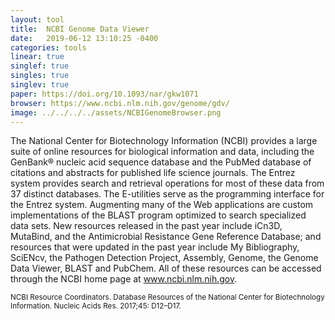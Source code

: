 ```yaml
---
layout: tool
title:  NCBI Genome Data Viewer
date:   2019-06-12 13:10:25 -0400
categories: tools
linear: true
singlef: true
singles: true
singlev: true
paper: https://doi.org/10.1093/nar/gkw1071
browser: https://www.ncbi.nlm.nih.gov/genome/gdv/
image: ../../../../assets/NCBIGenomeBrowser.png
---
```


The National Center for Biotechnology Information (NCBI) provides a large suite of online resources for biological information and data, including the GenBank® nucleic acid sequence database and the PubMed database of citations and abstracts for published life science journals. The Entrez system provides search and retrieval operations for most of these data from 37 distinct databases. The E-utilities serve as the programming interface for the Entrez system. Augmenting many of the Web applications are custom implementations of the BLAST program optimized to search specialized data sets. New resources released in the past year include iCn3D, MutaBind, and the Antimicrobial Resistance Gene Reference Database; and resources that were updated in the past year include My Bibliography, SciENcv, the Pathogen Detection Project, Assembly, Genome, the Genome Data Viewer, BLAST and PubChem. All of these resources can be accessed through the NCBI home page at www.ncbi.nlm.nih.gov.

<small>NCBI Resource Coordinators. Database Resources of the National Center for Biotechnology Information. Nucleic Acids Res. 2017;45: D12–D17.</small>
